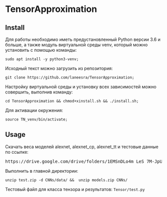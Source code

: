 # TensorApproximation
## Install
Для работы  необходимо  иметь  предустановленный  Python версии 3.6 и больше, а также модуль виртуальной среды venv, 
который можно установить с помощью команды:
<pre><code>sudo apt install -y python3-venv;</code></pre>
Исходный текст можно загрузить из репозитория:
<pre><code>git clone https://github.com/laneesra/TensorApproximation;</code></pre>
Настройку виртуальной  среды  и  установку всех  зависимостей можно совершить, выполнив команду:
<pre><code>cd TensorApproximation && chmod+xinstall.sh && ./install.sh;</code></pre>
Для активации окружения:
<pre><code>source TN_venv/bin/activate;</code></pre>
## Usage
Скачать веса моделей alexnet, alexnet_cp, alexnet_tt и тестовые данные по ссылке:
<pre>https://drive.google.com/drive/folders/1EMSnDLo4m_LeS_7M-JpURuptsmZvJyAY?usp=sharing</pre>
Выполнить в главной директории:
<pre><code>unzip test.zip -d CNNs/data/ &&  unzip models.zip CNNs/
</code></pre>
Тестовый файл для класса тензора и результатов: <code>Tensor/test.py</code>

